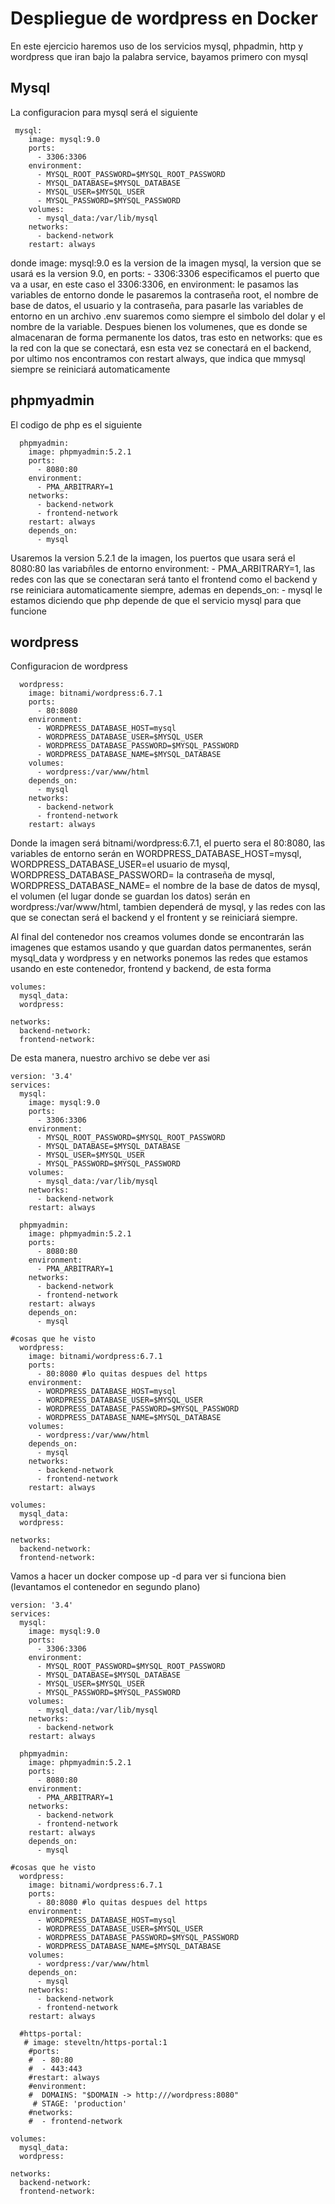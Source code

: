 # Despliegue de wordpress en Docker

En este ejercicio haremos uso de los servicios mysql, phpadmin, http y wordpress que iran bajo la palabra service, bayamos primero con mysql  

## Mysql
La configuracion para mysql será el siguiente  

```
 mysql:
    image: mysql:9.0
    ports: 
      - 3306:3306
    environment: 
      - MYSQL_ROOT_PASSWORD=$MYSQL_ROOT_PASSWORD
      - MYSQL_DATABASE=$MYSQL_DATABASE
      - MYSQL_USER=$MYSQL_USER
      - MYSQL_PASSWORD=$MYSQL_PASSWORD
    volumes: 
      - mysql_data:/var/lib/mysql
    networks: 
      - backend-network
    restart: always
```

donde  image: mysql:9.0 es la version de la imagen mysql, la version que se usará es la version 9.0, en  ports: - 3306:3306 especificamos el puerto que va a usar, en este caso el 3306:3306, en environment: le pasamos las variables de entorno donde le pasaremos la contraseña root, el nombre de base de datos, el usuario y la contraseña, para pasarle las variables de entorno en un archivo .env suaremos como siempre el simbolo del dolar y el nombre de la variable. Despues bienen los volumenes, que es donde se almacenaran de forma permanente los datos, tras esto en networks: que es la red con la que se conectará, esn esta vez se conectará en el backend, por ultimo nos encontramos con restart always, que indica que mmysql siempre se reiniciará automaticamente

## phpmyadmin
El codigo de php es el siguiente  

```
  phpmyadmin:
    image: phpmyadmin:5.2.1
    ports:
      - 8080:80
    environment: 
      - PMA_ARBITRARY=1
    networks: 
      - backend-network
      - frontend-network
    restart: always
    depends_on: 
      - mysql
```
Usaremos la version 5.2.1 de la imagen, los puertos que usara será el 8080:80 las  variabñles de entorno environment: - PMA_ARBITRARY=1, las redes con las que se conectaran será tanto el frontend como el backend y rse reiniciara automaticamente siempre, ademas en depends_on: - mysql le estamos diciendo que php depende de que el servicio mysql para que funcione

## wordpress
Configuracion de wordpress  

```
  wordpress:
    image: bitnami/wordpress:6.7.1
    ports:
      - 80:8080 
    environment:
      - WORDPRESS_DATABASE_HOST=mysql
      - WORDPRESS_DATABASE_USER=$MYSQL_USER
      - WORDPRESS_DATABASE_PASSWORD=$MYSQL_PASSWORD
      - WORDPRESS_DATABASE_NAME=$MYSQL_DATABASE
    volumes:
      - wordpress:/var/www/html
    depends_on:
      - mysql
    networks: 
      - backend-network
      - frontend-network
    restart: always
```

Donde la imagen será bitnami/wordpress:6.7.1, el puerto sera el 80:8080, las variables de entorno serán en WORDPRESS_DATABASE_HOST=mysql, WORDPRESS_DATABASE_USER=el usuario de mysql, WORDPRESS_DATABASE_PASSWORD= la contraseña de mysql, WORDPRESS_DATABASE_NAME= el nombre de la base de datos de mysql, el volumen (el lugar donde se guardan los datos) serán en wordpress:/var/www/html, tambien dependerá de mysql, y las redes con las que se conectan será el backend y el frontent y se reiniciará siempre.

Al final del contenedor nos creamos volumes donde se encontrarán las imagenes que estamos usando y que guardan datos permanentes, serán mysql_data y wordpress  y en networks ponemos las redes que estamos usando en este contenedor, frontend y backend, de esta forma  

```
volumes:
  mysql_data:
  wordpress:

networks: 
  backend-network:
  frontend-network:
```

De esta manera, nuestro archivo se debe ver asi  

```
version: '3.4'
services:
  mysql:
    image: mysql:9.0
    ports: 
      - 3306:3306
    environment: 
      - MYSQL_ROOT_PASSWORD=$MYSQL_ROOT_PASSWORD
      - MYSQL_DATABASE=$MYSQL_DATABASE
      - MYSQL_USER=$MYSQL_USER
      - MYSQL_PASSWORD=$MYSQL_PASSWORD
    volumes: 
      - mysql_data:/var/lib/mysql
    networks: 
      - backend-network
    restart: always
  
  phpmyadmin:
    image: phpmyadmin:5.2.1
    ports:
      - 8080:80
    environment: 
      - PMA_ARBITRARY=1
    networks: 
      - backend-network
      - frontend-network
    restart: always
    depends_on: 
      - mysql

#cosas que he visto 
  wordpress:
    image: bitnami/wordpress:6.7.1
    ports:
      - 80:8080 #lo quitas despues del https
    environment:
      - WORDPRESS_DATABASE_HOST=mysql
      - WORDPRESS_DATABASE_USER=$MYSQL_USER
      - WORDPRESS_DATABASE_PASSWORD=$MYSQL_PASSWORD
      - WORDPRESS_DATABASE_NAME=$MYSQL_DATABASE
    volumes:
      - wordpress:/var/www/html
    depends_on:
      - mysql
    networks: 
      - backend-network
      - frontend-network
    restart: always

volumes:
  mysql_data:
  wordpress:

networks: 
  backend-network:
  frontend-network:
```
Vamos a hacer un docker compose up -d para ver si funciona bien (levantamos el contenedor en segundo plano)

```
version: '3.4'
services:
  mysql:
    image: mysql:9.0
    ports: 
      - 3306:3306
    environment: 
      - MYSQL_ROOT_PASSWORD=$MYSQL_ROOT_PASSWORD
      - MYSQL_DATABASE=$MYSQL_DATABASE
      - MYSQL_USER=$MYSQL_USER
      - MYSQL_PASSWORD=$MYSQL_PASSWORD
    volumes: 
      - mysql_data:/var/lib/mysql
    networks: 
      - backend-network
    restart: always
  
  phpmyadmin:
    image: phpmyadmin:5.2.1
    ports:
      - 8080:80
    environment: 
      - PMA_ARBITRARY=1
    networks: 
      - backend-network
      - frontend-network
    restart: always
    depends_on: 
      - mysql

#cosas que he visto 
  wordpress:
    image: bitnami/wordpress:6.7.1
    ports:
      - 80:8080 #lo quitas despues del https
    environment:
      - WORDPRESS_DATABASE_HOST=mysql
      - WORDPRESS_DATABASE_USER=$MYSQL_USER
      - WORDPRESS_DATABASE_PASSWORD=$MYSQL_PASSWORD
      - WORDPRESS_DATABASE_NAME=$MYSQL_DATABASE
    volumes:
      - wordpress:/var/www/html
    depends_on:
      - mysql
    networks: 
      - backend-network
      - frontend-network
    restart: always

  #https-portal:
   # image: steveltn/https-portal:1
    #ports:
    #  - 80:80
    #  - 443:443
    #restart: always
    #environment:
    #  DOMAINS: "$DOMAIN -> http:///wordpress:8080"
     # STAGE: 'production' 
    #networks:
    #  - frontend-network

volumes:
  mysql_data:
  wordpress:

networks: 
  backend-network:
  frontend-network:
```
